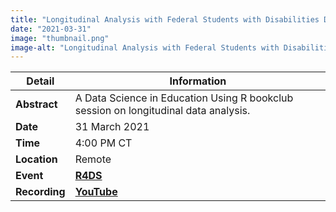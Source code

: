 ```yaml
---
title: "Longitudinal Analysis with Federal Students with Disabilities Data"
date: "2021-03-31"
image: "thumbnail.png"
image-alt: "Longitudinal Analysis with Federal Students with Disabilities Data"
---
```


| **Detail**     | **Information**                                                                                                                                   |
|----------------|---------------------------------------------------------------------------------------------------------------------------------------------------|
| **Abstract**   | A Data Science in Education Using R bookclub session on longitudinal data analysis.                                                               |
| **Date**       | 31 March 2021                                                                                                                                     |
| **Time**       | 4:00 PM CT                                                                                                                                        |
| **Location**   | Remote                                                                                                                                            |
| **Event**      | [**R4DS**](https://rfordatascience.slack.com/archives/C01L93VGWJC)                                                                                |
| **Recording**  | [**YouTube**](https://youtu.be/6k_F6XGEmqs)                                                                                                       |